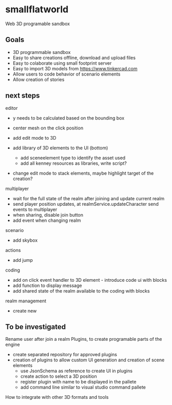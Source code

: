 # smallflatworld
Web 3D programable sandbox

## Goals
- 3D programmable sandbox 
- Easy to share creations offline, download and upload files
- Easy to colaborate using small footprint server
- Easy to import 3D models from https://www.tinkercad.com
- Allow users to code behavior of scenario elements
- Allow creation of stories 

## next steps 

editor
- y needs to be calculated based on the bounding box
- center mesh on the click position

- add edit mode to 3D
- add library of 3D elements to the UI (bottom)
    - add sceneelement type to identify the asset used
    - add all kenney resources as libraries, write script?
- change edit mode to stack elements, maybe highlight target of the creation?

multiplayer
- wait for the full state of the realm after joining and update current realm
- send player position updates, at realmService.updateCharacter send events to multiplayer
- when sharing, disable join button
- add event when changing realm

scenario
- add skybox

actions
- add jump

coding
- add on click event handler to 3D element - introduce code ui with blocks
- add function to display message 
- add shared state of the realm available to the coding with blocks

realm management
- create new 

## To be investigated

Rename user after join a realm
Plugins, to create programable parts of the engine
- create separated repository for approved plugins
- creation of plugins to allow custom UI generation and creation of scene elements
    - use JsonSchema as reference to create UI in plugins
    - create action to select a 3D position
    - register plugin with name to be displayed in the pallete
    - add command line similar to visual studio command pallete

How to integrate with other 3D formats and tools